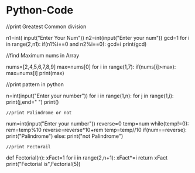 # Python-Code
//print Greatest Common division

n1=int( input("Enter Your Num"))
n2=int(input("Enter your num"))
gcd=1
for i in range(2,n1):
    if(n1%i==0 and n2%i==0):
        gcd=i
print(gcd)

//find Maximum nums in Array

nums=[2,4,5,6,7,8,9]
max=nums[0]
for i in range(1,7):
    if(nums[i]>max):
        max=nums[i]
print(max)


//print pattern in python

n=int(input("Enter your number"))
for i in range(1,n):
    for j in range(1,i):
        print(j,end=" ")
    print()

    //print Palindrome or not

    
num=int(input("Enter your number"))
reverse=0
temp=num
while(temp!=0):
    rem=temp%10
    reverse=reverse*10+rem
    temp=temp//10
if(num==reverse):
    print("Palindrome")
else:
    print("not Palindrome")

    //print Fectorail

    
def Fectorial(n):
    xFact=1
    for i in range(2,n+1):
        xFact*=i
    return xFact
print("Fectorial is",Fectorial(5))
